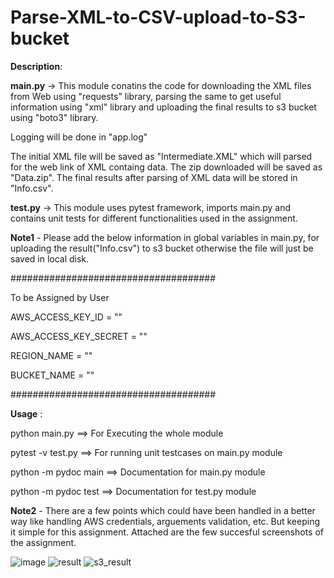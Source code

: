 # Parse-XML-to-CSV-upload-to-S3-bucket

**Description**:

**main.py** -> This module conatins the code for downloading the XML files from Web using "requests" library, parsing the same to get useful information using "xml" library and uploading the final results to s3 bucket using "boto3" library.

Logging will be done in "app.log"

The initial XML file will be saved as "Intermediate.XML" which will parsed for the web link of XML containg data. The zip downloaded will be saved as "Data.zip". The final results after parsing of XML data will be stored in "Info.csv". 

**test.py** -> This module uses pytest framework, imports main.py and contains unit tests for different functionalities used in the assignment.

**Note1** - Please add the below information in global variables in main.py, for uploading the result("Info.csv") to s3 bucket otherwise the file will just be saved in local disk.

#####################################

To be Assigned by User

AWS_ACCESS_KEY_ID = ""

AWS_ACCESS_KEY_SECRET = ""

REGION_NAME = ""

BUCKET_NAME = ""

#####################################


**Usage** :

python main.py           ==>      For Executing the whole module  

pytest -v test.py        ==>      For running unit testcases on main.py module

python -m pydoc main     ==>      Documentation for main.py module

python -m pydoc test     ==>      Documentation for test.py module








**Note2** - There are a few points which could have been handled in a better way like handling AWS credentials, arguements validation, etc. But keeping it simple for this assignment. Attached are the few succesful screenshots of the assignment.


![image](https://user-images.githubusercontent.com/17096303/111452725-d0724480-8738-11eb-9268-f410cc9278fb.png)
![result](https://user-images.githubusercontent.com/17096303/111452938-09121e00-8739-11eb-8361-9a0546ef6f6d.PNG)
![s3_result](https://user-images.githubusercontent.com/17096303/111452945-0adbe180-8739-11eb-8273-cf8c6c73491a.PNG)

